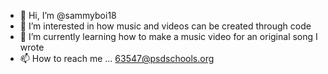- 👋 Hi, I’m @sammyboi18
- 👀 I’m interested in how music and videos can be created through code
- 🌱 I’m currently learning how to make a music video for an original song I wrote
- 📫 How to reach me ... 63547@psdschools.org

<!---
sammyboi18/sammyboi18 is a ✨ special ✨ repository because its `README.md` (this file) appears on your GitHub profile.
You can click the Preview link to take a look at your changes.
--->
